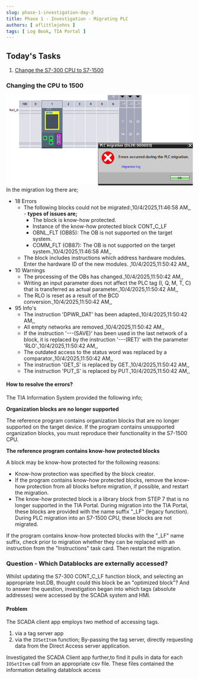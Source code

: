 ```yaml
---
slug: phase-1-investigation-day-3
title: Phase 1 - Investigation - Migrating PLC
authors: [ aflittlejohns ]
tags: [ Log Book, TIA Portal ]
---
```


## Today's Tasks
1. [Change the S7-300 CPU to S7-1500 ](https://github.com/pfAuto/project-uni/issues/15)
<!-- truncate -->

### Changing the CPU to 1500

![img.png](img.png)
In the migration log there are;
- 18 Errors
  - The following blocks could not be migrated:,10/4/2025,11:46:58 AM,, - **types of issues are;**
    - The block is know-how protected.
    - Instance of the know-how protected block CONT_C_LF
    - OBNL_FLT (OB85): The OB is not supported on the target system.
    - COMM_FLT (OB87): The OB is not supported on the target system.,10/4/2025,11:46:58 AM,,
  - The block includes instructions which address hardware modules. Enter the hardware ID of the new modules. ,10/4/2025,11:50:42 AM,,
- 10 Warnings
  - The processing of the OBs has changed.,10/4/2025,11:50:42 AM,,
  - Writing an input parameter does not affect the PLC tag (I, Q, M, T, C) that is transferred as actual parameter.,10/4/2025,11:50:42 AM,,
  - The RLO is reset as a result of the BCD conversion.,10/4/2025,11:50:42 AM,,
- 95 Info's
  - The instruction 'DPWR_DAT' has been adapted.,10/4/2025,11:50:42 AM,,
  - All empty networks are removed.,10/4/2025,11:50:42 AM,,
  - If the instruction '---(SAVE)' has been used in the last network of a block, it is replaced by the instruction '---(RET)' with the parameter 'RLO'.,10/4/2025,11:50:42 AM,,
  - The outdated access to the status word was replaced by a comparator.,10/4/2025,11:50:42 AM,,
  - The instruction 'GET_S' is replaced by GET.,10/4/2025,11:50:42 AM,,
  - The instruction 'PUT_S' is replaced by PUT.,10/4/2025,11:50:42 AM,,

#### How to resolve the errors?

The TIA Information System provided the following info;

**Organization blocks are no longer supported**

The reference program contains organization blocks that are no longer supported on the target device. If the program 
contains unsupported organization blocks, you must reproduce their functionality in the S7-1500 CPU.



**The reference program contains know-how protected blocks**

A block may be know-how protected for the following reasons:
- Know-how protection was specified by the block creator. 
- If the program contains know-how protected blocks, remove the know-how protection from all blocks before migration, if possible, and restart the migration. 
- The know-how protected block is a library block from STEP 7 that is no longer supported in the TIA Portal. During migration into the TIA Portal, these blocks are provided with the name suffix "_LF" (legacy function). During PLC migration into an S7-1500 CPU, these blocks are not migrated.

If the program contains know-how protected blocks with the "_LF" name suffix, check prior to migration whether they can be replaced with an instruction from the "Instructions" task card. Then restart the migration.

### Question - Which Datablocks are externally accessed?

Whilst updating the S7-300 CONT_C_LF function block, and selecting an appropriate Inst.DB, thought could this block be an 
"optimized block"? And to answer the question, investigation began into which tags (absolute addresses) were accessed by
the SCADA system and HMI.

#### Problem
The SCADA client app employs two method of accessing tags. 
1. via a tag server app
2. via the `IOSetItem` function; By-passing the tag server, directly requesting data from the Direct Access server application.

Investigated the SCADA Client app further,to find it pulls in data for each `IOSetItem` call from an appropriate csv file.
These files contained the information detailing datablock access



